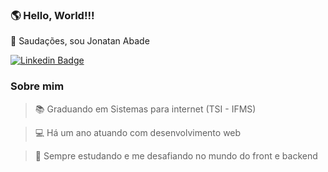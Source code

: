 ### 🌎 Hello, World!!! 
🖖 Saudações, sou Jonatan Abade

[![Linkedin Badge](https://img.shields.io/badge/-LinkedIn-blue?style=flat-square&logo=Linkedin&logoColor=white&link=https://www.linkedin.com/in/fagnerpsantos/)](https://www.linkedin.com/in/jonatan-abade/)

### Sobre mim
> 📚 Graduando em Sistemas para internet (TSI - IFMS)

> 💻 Há um ano atuando com desenvolvimento web 

>🚀 Sempre estudando e me desafiando no mundo do front e backend
   
